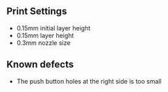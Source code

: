 Print Settings
--------------

- 0.15mm initial layer height
- 0.15mm layer height
- 0.3mm nozzle size

Known defects
-------------

- The push button holes at the right side is too small
